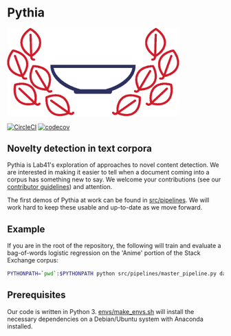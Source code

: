 # Pythia

<img src="assets/pythia_logo.png" width="400" alt="pythia logo" />

[![CircleCI](https://circleci.com/gh/Lab41/pythia.svg?style=shield)](https://circleci.com/gh/Lab41/pythia)
[![codecov](https://codecov.io/gh/Lab41/pythia/branch/master/graph/badge.svg)](https://codecov.io/gh/Lab41/pythia)


## Novelty detection in text corpora

Pythia is Lab41's exploration of approaches to novel content detection. We are interested in making it easier to tell when a document coming into a corpus has something new to say.
We welcome your contributions (see our [contributor guidelines](CONTRIBUTING.md)) and attention.

The first demos of Pythia at work can be found in [src/pipelines](src/pipelines). We will work hard to keep these usable and up-to-date as we move forward.

## Example

If you are in the root of the repository, the following will train and evaluate a bag-of-words logistic regression on the 'Anime' portion of the Stack Exchange corpus:

```sh
PYTHONPATH=`pwd`:$PYTHONPATH python src/pipelines/master_pipeline.py data/stack_exchange/corpus/anime --bag_of_words --log_reg
```

## Prerequisites

Our code is written in Python 3. [envs/make_envs.sh](envs/make_envs.sh) will install the necessary dependencies on a Debian/Ubuntu system with Anaconda installed.
